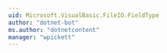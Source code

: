 ```yaml
---
uid: Microsoft.VisualBasic.FileIO.FieldType
author: "dotnet-bot"
ms.author: "dotnetcontent"
manager: "wpickett"
---
```

